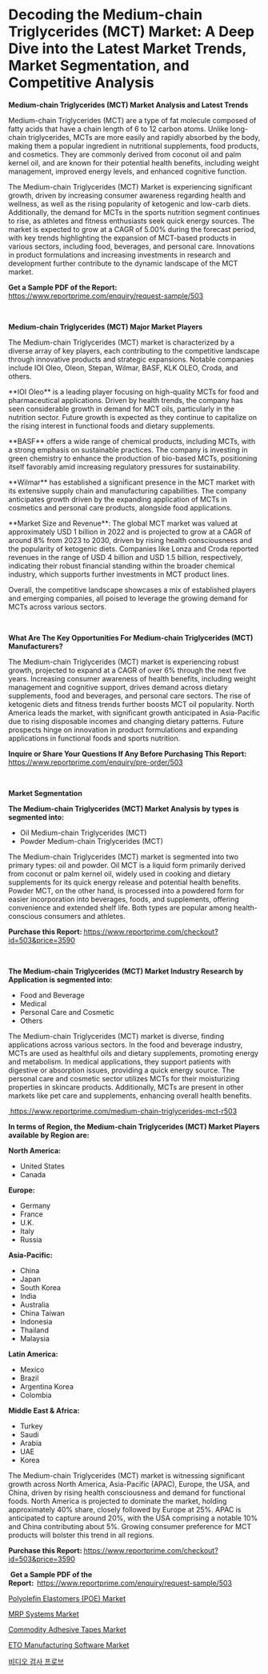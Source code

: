 <p><h1>Decoding the Medium-chain Triglycerides (MCT) Market: A Deep Dive into the Latest Market Trends, Market Segmentation, and Competitive Analysis</h1></p><p><strong>Medium-chain Triglycerides (MCT) Market Analysis and Latest Trends</strong></p>
<p><p>Medium-chain Triglycerides (MCT) are a type of fat molecule composed of fatty acids that have a chain length of 6 to 12 carbon atoms. Unlike long-chain triglycerides, MCTs are more easily and rapidly absorbed by the body, making them a popular ingredient in nutritional supplements, food products, and cosmetics. They are commonly derived from coconut oil and palm kernel oil, and are known for their potential health benefits, including weight management, improved energy levels, and enhanced cognitive function.</p><p>The Medium-chain Triglycerides (MCT) Market is experiencing significant growth, driven by increasing consumer awareness regarding health and wellness, as well as the rising popularity of ketogenic and low-carb diets. Additionally, the demand for MCTs in the sports nutrition segment continues to rise, as athletes and fitness enthusiasts seek quick energy sources. The market is expected to grow at a CAGR of 5.00% during the forecast period, with key trends highlighting the expansion of MCT-based products in various sectors, including food, beverages, and personal care. Innovations in product formulations and increasing investments in research and development further contribute to the dynamic landscape of the MCT market.</p></p>
<p><strong>Get a Sample PDF of the Report:&nbsp;</strong> <a href="https://www.reportprime.com/enquiry/request-sample/503">https://www.reportprime.com/enquiry/request-sample/503</a></p>
<p>&nbsp;</p>
<p><strong>Medium-chain Triglycerides (MCT) Major Market Players</strong></p>
<p><p>The Medium-chain Triglycerides (MCT) market is characterized by a diverse array of key players, each contributing to the competitive landscape through innovative products and strategic expansions. Notable companies include IOI Oleo, Oleon, Stepan, Wilmar, BASF, KLK OLEO, Croda, and others.</p><p>**IOI Oleo** is a leading player focusing on high-quality MCTs for food and pharmaceutical applications. Driven by health trends, the company has seen considerable growth in demand for MCT oils, particularly in the nutrition sector. Future growth is expected as they continue to capitalize on the rising interest in functional foods and dietary supplements.</p><p>**BASF** offers a wide range of chemical products, including MCTs, with a strong emphasis on sustainable practices. The company is investing in green chemistry to enhance the production of bio-based MCTs, positioning itself favorably amid increasing regulatory pressures for sustainability.</p><p>**Wilmar** has established a significant presence in the MCT market with its extensive supply chain and manufacturing capabilities. The company anticipates growth driven by the expanding application of MCTs in cosmetics and personal care products, alongside food applications.</p><p>**Market Size and Revenue**: The global MCT market was valued at approximately USD 1 billion in 2022 and is projected to grow at a CAGR of around 8% from 2023 to 2030, driven by rising health consciousness and the popularity of ketogenic diets. Companies like Lonza and Croda reported revenues in the range of USD 4 billion and USD 1.5 billion, respectively, indicating their robust financial standing within the broader chemical industry, which supports further investments in MCT product lines.</p><p>Overall, the competitive landscape showcases a mix of established players and emerging companies, all poised to leverage the growing demand for MCTs across various sectors.</p></p>
<p>&nbsp;</p>
<p><strong>What Are The Key Opportunities For Medium-chain Triglycerides (MCT) Manufacturers?</strong></p>
<p><p>The Medium-chain Triglycerides (MCT) market is experiencing robust growth, projected to expand at a CAGR of over 6% through the next five years. Increasing consumer awareness of health benefits, including weight management and cognitive support, drives demand across dietary supplements, food and beverages, and personal care sectors. The rise of ketogenic diets and fitness trends further boosts MCT oil popularity. North America leads the market, with significant growth anticipated in Asia-Pacific due to rising disposable incomes and changing dietary patterns. Future prospects hinge on innovation in product formulations and expanding applications in functional foods and sports nutrition.</p></p>
<p><strong>Inquire or Share Your Questions If Any Before Purchasing This Report:</strong> <a href="https://www.reportprime.com/enquiry/pre-order/503">https://www.reportprime.com/enquiry/pre-order/503</a></p>
<p>&nbsp;</p>
<p><strong>Market Segmentation</strong></p>
<p><strong>The Medium-chain Triglycerides (MCT) Market Analysis by types is segmented into:</strong></p>
<p><ul><li>Oil Medium-chain Triglycerides (MCT)</li><li>Powder Medium-chain Triglycerides (MCT)</li></ul></p>
<p><p>The Medium-chain Triglycerides (MCT) market is segmented into two primary types: oil and powder. Oil MCT is a liquid form primarily derived from coconut or palm kernel oil, widely used in cooking and dietary supplements for its quick energy release and potential health benefits. Powder MCT, on the other hand, is processed into a powdered form for easier incorporation into beverages, foods, and supplements, offering convenience and extended shelf life. Both types are popular among health-conscious consumers and athletes.</p></p>
<p><strong>Purchase this Report:&nbsp;</strong><a href="https://www.reportprime.com/checkout?id=503&price=3590">https://www.reportprime.com/checkout?id=503&price=3590</a></p>
<p>&nbsp;</p>
<p><strong>The Medium-chain Triglycerides (MCT) Market Industry Research by Application is segmented into:</strong></p>
<p><ul><li>Food and Beverage</li><li>Medical</li><li>Personal Care and Cosmetic</li><li>Others</li></ul></p>
<p><p>The Medium-chain Triglycerides (MCT) market is diverse, finding applications across various sectors. In the food and beverage industry, MCTs are used as healthful oils and dietary supplements, promoting energy and metabolism. In medical applications, they support patients with digestive or absorption issues, providing a quick energy source. The personal care and cosmetic sector utilizes MCTs for their moisturizing properties in skincare products. Additionally, MCTs are present in other markets like pet care and supplements, enhancing overall health benefits.</p></p>
<p><a href="https://www.reportprime.com/medium-chain-triglycerides-mct-r503">&nbsp;https://www.reportprime.com/medium-chain-triglycerides-mct-r503</a></p>
<p><strong>In terms of Region, the Medium-chain Triglycerides (MCT) Market Players available by Region are:</strong></p>
<p>
    <p> <strong> North America: </strong>
        <ul>
            <li>United States</li>
            <li>Canada</li>
        </ul>
        </p> 
    <p> <strong> Europe: </strong>
        <ul>
            <li>Germany</li>
            <li>France</li>
            <li>U.K.</li>
            <li>Italy</li>
            <li>Russia</li>
        </ul>
        </p> 
    <p> <strong> Asia-Pacific: </strong>
        <ul>
            <li>China</li>
            <li>Japan</li>
            <li>South Korea</li>
            <li>India</li>
            <li>Australia</li>
            <li>China Taiwan</li>
            <li>Indonesia</li>
            <li>Thailand</li>
            <li>Malaysia</li>
        </ul>
        </p> 
    <p> <strong> Latin America: </strong>
        <ul>
            <li>Mexico</li>
            <li>Brazil</li>
            <li>Argentina Korea</li>
            <li>Colombia</li>
        </ul>
        </p> 
    <p> <strong> Middle East & Africa: </strong>
        <ul>
            <li>Turkey</li>
            <li>Saudi</li>
            <li>Arabia</li>
            <li>UAE</li>
            <li>Korea</li>
        </ul>
    </p>
    </p>
<p><p>The Medium-chain Triglycerides (MCT) market is witnessing significant growth across North America, Asia-Pacific (APAC), Europe, the USA, and China, driven by rising health consciousness and demand for functional foods. North America is projected to dominate the market, holding approximately 40% share, closely followed by Europe at 25%. APAC is anticipated to capture around 20%, with the USA comprising a notable 10% and China contributing about 5%. Growing consumer preference for MCT products will bolster this trend in all regions.</p></p>
<p><strong>Purchase this Report: </strong><a href="https://www.reportprime.com/checkout?id=503&price=3590">https://www.reportprime.com/checkout?id=503&price=3590</a></p>
<p>&nbsp;<strong>Get a Sample PDF of the Report:&nbsp;&nbsp;</strong><a href="https://www.reportprime.com/enquiry/request-sample/503">https://www.reportprime.com/enquiry/request-sample/503</a></p>
<p><strong></strong></p>
<p><p><a href="https://github.com/yoshih12/Market-Research-Report-List-4/blob/main/polyolefin-elastomers-poe-market.md">Polyolefin Elastomers (POE) Market</a></p><p><a href="https://medium.com/@raperang95/mrp-systems-market-growth-market-segmentation-and-regional-analysis-global-forecast-2031-fe041c1db9d1">MRP Systems Market</a></p><p><a href="https://www.linkedin.com/pulse/commodity-adhesive-tapes-industry-analysis-report-its-market-4pgpf?trackingId=4MskMmCBQ6Wat9ahOEvMhA%3D%3D">Commodity Adhesive Tapes Market</a></p><p><a href="https://medium.com/@raperang95/eto-manufacturing-software-market-outlook-and-forecast-from-2024-to-2031-7106aaf4f2bc">ETO Manufacturing Software Market</a></p><p><a href="https://medium.com/@daniedoyle89/2024%EB%85%84%EB%B6%80%ED%84%B0-2031%EB%85%84%EA%B9%8C%EC%A7%80%EC%9D%98-%EB%B9%84%EB%94%94%EC%98%A4-%EA%B2%80%EC%82%AC-%ED%94%84%EB%A1%9C%EB%B8%8C-%EC%8B%9C%EC%9E%A5%EC%9D%98-%EC%8B%A0%ED%9D%A5-%EC%8B%9C%EC%9E%A5-%EB%8F%99%ED%96%A5-%EB%B0%8F-%EC%A7%80%EC%97%AD-%EB%B6%84%EC%84%9D-%EC%A0%84%EB%A7%9D-431f9b4a459e">비디오 검사 프로브</a></p></p>